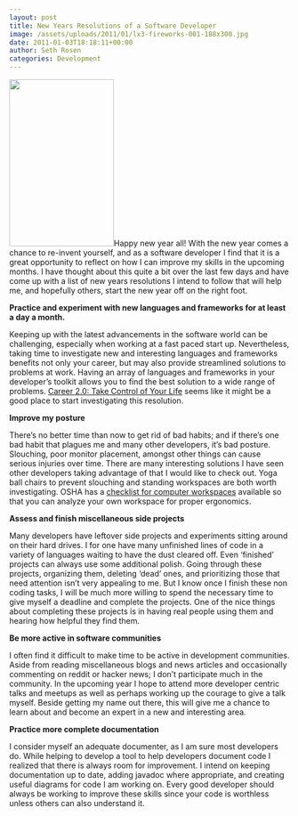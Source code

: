 ```yaml
---
layout: post
title: New Years Resolutions of a Software Developer
image: /assets/uploads/2011/01/lx3-fireworks-001-188x300.jpg
date: 2011-01-03T18:18:11+00:00
author: Seth Rosen
categories: Development
---
```

[<img class="alignright size-medium wp-image-210" title="lx3-fireworks-001" src="{{site.baseurl}}/assets/uploads/2011/01/lx3-fireworks-001-188x300.jpg" alt="" width="188" height="300" srcset="{{site.baseurl}}/assets/uploads/2011/01/lx3-fireworks-001-188x300.jpg 188w, {{site.baseurl}}/assets/uploads/2011/01/lx3-fireworks-001.jpg 370w" sizes="(max-width: 188px) 100vw, 188px" />]({{site.baseurl}}/assets/uploads/2011/01/lx3-fireworks-001.jpg)Happy new year all! With the new year comes a chance to re-invent yourself, and as a software developer I find that it is a great opportunity to reflect on how I can improve my skills in the upcoming months. I have thought about this quite a bit over the last few days and have come up with a list of new years resolutions I intend to follow that will help me, and hopefully others, start the new year off on the right foot.

**Practice and experiment with new languages and frameworks for at least a day a month.**

Keeping up with the latest advancements in the software world can be challenging, especially when working at a fast paced start up. Nevertheless, taking time to investigate new and interesting languages and frameworks benefits not only your career, but may also provide streamlined solutions to problems at work. Having an array of languages and frameworks in your developer&#8217;s toolkit allows you to find the best solution to a wide range of problems. [Career 2.0: Take Control of Your Life](http://www.lulu.com/product/paperback/career-20-take-control-of-your-life/4450405) seems like it might be a good place to start investigating this resolution.

<!--more-->

**Improve my posture**

There&#8217;s no better time than now to get rid of bad habits; and if there&#8217;s one bad habit that plagues me and many other developers, it&#8217;s bad posture. Slouching, poor monitor placement, amongst other things can cause serious injuries over time. There are many interesting solutions I have seen other developers taking advantage of that I would like to check out. Yoga ball chairs to prevent slouching and standing workspaces are both worth investigating. OSHA has a [checklist for computer workspaces](http://www.osha.gov/SLTC/etools/computerworkstations/checklist.html) available so that you can analyze your own workspace for proper ergonomics.

**Assess and finish miscellaneous side projects**

Many developers have leftover side projects and experiments sitting around on their hard drives. I for one have many unfinished lines of code in a variety of languages waiting to have the dust cleared off. Even &#8216;finished&#8217; projects can always use some additional polish. Going through these projects, organizing them, deleting &#8216;dead&#8217; ones, and prioritizing those that need attention isn&#8217;t very appealing to me. But I know once I finish these non coding tasks, I will be much more willing to spend the necessary time to give myself a deadline and complete the projects. One of the nice things about completing these projects is in having real people using them and hearing how helpful they find them.

**Be more active in software communities**

I often find it difficult to make time to be active in development communities. Aside from reading miscellaneous blogs and news articles and occasionally commenting on reddit or hacker news; I don&#8217;t participate much in the community. In the upcoming year I hope to attend more developer centric talks and meetups as well as perhaps working up the courage to give a talk myself. Beside getting my name out there, this will give me a chance to learn about and become an expert in a new and interesting area.

**Practice more complete documentation**

I consider myself an adequate documenter, as I am sure most developers do. While helping to develop a tool to help developers document code I realized that there is always room for improvement. I intend on keeping documentation up to date, adding javadoc where appropriate, and creating useful diagrams for code I am working on. Every good developer should always be working to improve these skills since your code is worthless unless others can also understand it.

<div style="clear:both;">
  &nbsp;
</div>

